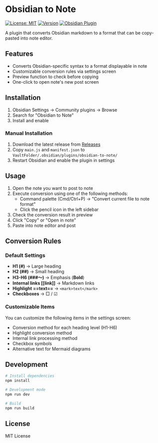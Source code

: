 # Obsidian to Note

[![License: MIT](https://img.shields.io/badge/License-MIT-yellow.svg)](https://opensource.org/licenses/MIT)
[![Version](https://img.shields.io/badge/version-0.0.0-blue.svg)](https://github.com/onikun94/obsidian-to-note/releases)
[![Obsidian Plugin](https://img.shields.io/badge/Obsidian-Plugin-7c3aed.svg)](https://obsidian.md)

A plugin that converts Obsidian markdown to a format that can be copy-pasted into note editor.

## Features

- Converts Obsidian-specific syntax to a format displayable in note
- Customizable conversion rules via settings screen
- Preview function to check before copying
- One-click to open note's new post screen

## Installation

1. Obsidian Settings → Community plugins → Browse
2. Search for "Obsidian to Note"
3. Install and enable

### Manual Installation

1. Download the latest release from [Releases](https://github.com/yourusername/obsidian-to-note/releases)
2. Copy `main.js` and `manifest.json` to `VaultFolder/.obsidian/plugins/obsidian-to-note/`
3. Restart Obsidian and enable the plugin in settings

## Usage

1. Open the note you want to post to note
2. Execute conversion using one of the following methods:
   - Command palette (Cmd/Ctrl+P) → "Convert current file to note format"
   - Click the pencil icon in the left sidebar
3. Check the conversion result in preview
4. Click "Copy" or "Open in note"
5. Paste into note editor and post

## Conversion Rules

### Default Settings

- **H1 (#)** → Large heading
- **H2 (##)** → Small heading
- **H3-H6 (###〜)** → Emphasis (**Bold**)
- **Internal links [[link]]** → Markdown links
- **Highlight ==text==** → `<mark>text</mark>`
- **Checkboxes** → □ / ☑

### Customizable Items

You can customize the following items in the settings screen:

- Conversion method for each heading level (H1-H6)
- Highlight conversion method
- Internal link processing method
- Checkbox symbols
- Alternative text for Mermaid diagrams

## Development

```bash
# Install dependencies
npm install

# Development mode
npm run dev

# Build
npm run build
```

## License

MIT License